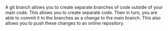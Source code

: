 A git branch allows you to create separate branches of code outside of your main code. This allows you to create separate code. Then in turn, you are able to commit it to the branches as a change to the main branch. This also allows you to push these changes to an online repository.